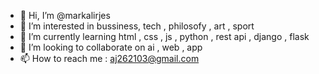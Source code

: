 - 👋 Hi, I’m @markalirjes
- 👀 I’m interested in bussiness, tech , philosofy , art , sport
- 🌱 I’m currently learning html , css , js , python , rest api , django , flask
- 💞️ I’m looking to collaborate on ai , web , app
- 📫 How to reach me : aj262103@gmail.com

<!---
markalirjes/markalirjes is a ✨ special ✨ repository because its `README.md` (this file) appears on your GitHub profile.
You can click the Preview link to take a look at your changes.
--->

